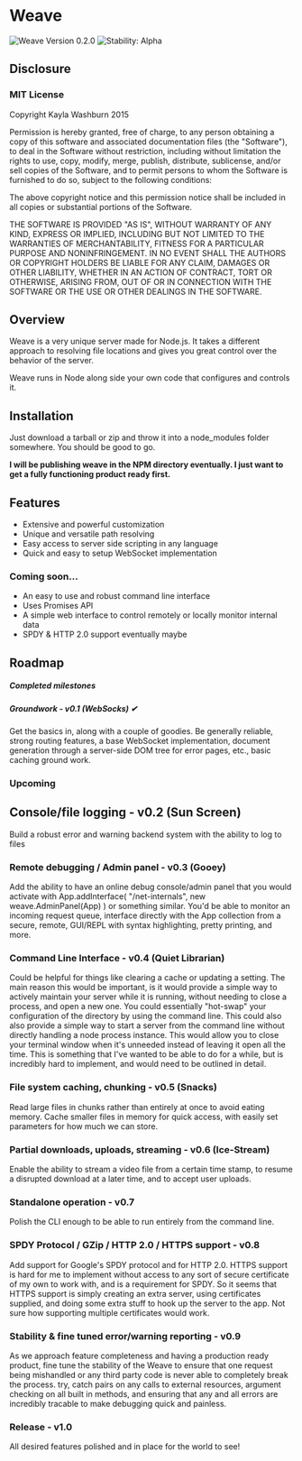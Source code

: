 # Weave

![Weave Version 0.2.0](https://img.shields.io/badge/weave-v0.2.0-5050DD.svg?style=flat)
![Stability: Alpha](http://img.shields.io/badge/stability-alpha-f04c5e.svg?style=flat)

## Disclosure

### MIT License

Copyright Kayla Washburn 2015

Permission is hereby granted, free of charge, to any person obtaining a copy
of this software and associated documentation files (the "Software"), to deal
in the Software without restriction, including without limitation the rights
to use, copy, modify, merge, publish, distribute, sublicense, and/or sell
copies of the Software, and to permit persons to whom the Software is
furnished to do so, subject to the following conditions:

The above copyright notice and this permission notice shall be included in all
copies or substantial portions of the Software.

THE SOFTWARE IS PROVIDED "AS IS", WITHOUT WARRANTY OF ANY KIND, EXPRESS OR
IMPLIED, INCLUDING BUT NOT LIMITED TO THE WARRANTIES OF MERCHANTABILITY,
FITNESS FOR A PARTICULAR PURPOSE AND NONINFRINGEMENT. IN NO EVENT SHALL THE
AUTHORS OR COPYRIGHT HOLDERS BE LIABLE FOR ANY CLAIM, DAMAGES OR OTHER
LIABILITY, WHETHER IN AN ACTION OF CONTRACT, TORT OR OTHERWISE, ARISING FROM,
OUT OF OR IN CONNECTION WITH THE SOFTWARE OR THE USE OR OTHER DEALINGS IN THE
SOFTWARE.

## Overview

Weave is a very unique server made for Node.js. It takes a different approach to resolving
file locations and gives you great control over the behavior of the server.

Weave runs in Node along side your own code that configures and controls it.

## Installation

Just download a tarball or zip and throw it into a node_modules folder somewhere. You should be good to go.

**I will be publishing weave in the NPM directory eventually. I just want to get a fully functioning product ready first.**

## Features
- Extensive and powerful customization
- Unique and versatile path resolving
- Easy access to server side scripting in any language
- Quick and easy to setup WebSocket implementation


### Coming soon...
- An easy to use and robust command line interface
- Uses Promises API
- A simple web interface to control remotely or locally monitor internal data
- SPDY & HTTP 2.0 support eventually maybe

## Roadmap

##### Completed milestones
##### Groundwork - v0.1 (WebSocks) ✔
Get the basics in, along with a couple of goodies. Be generally reliable,
strong routing features, a base WebSocket implementation, document generation
through a server-side DOM tree for error pages, etc., basic caching ground work.

### Upcoming
## Console/file logging - v0.2 (Sun Screen)
Build a robust error and warning backend system with the ability to log to files

### Remote debugging / Admin panel - v0.3 (Gooey)
Add the ability to have an online debug console/admin panel that you would
activate with App.addInterface( "/net-internals", new weave.AdminPanel(App) )
or something similar. You'd be able to monitor an incoming request queue,
interface directly with the App collection from a secure, remote, GUI/REPL with
syntax highlighting, pretty printing, and more.

### Command Line Interface - v0.4 (Quiet Librarian)
Could be helpful for things like clearing a cache or updating a setting.
The main reason this would be important, is it would provide a simple way
to actively maintain your server while it is running, without needing to
close a process, and open a new one. You could essentially "hot-swap" your
configuration of the directory by using the command line. This could also
also provide a simple way to start a server from the command line without
directly handling a node process instance. This would allow you to close
your terminal window when it's unneeded instead of leaving it open all the
time. This is something that I've wanted to be able to do for a while, but
is incredibly hard to implement, and would need to be outlined in detail.

### File system caching, chunking - v0.5 (Snacks)
Read large files in chunks rather than entirely at once to avoid eating memory.
Cache smaller files in memory for quick access, with easily set parameters for
how much we can store.

### Partial downloads, uploads, streaming - v0.6 (Ice-Stream)
Enable the ability to stream a video file from a certain time stamp, to
resume a disrupted download at a later time, and to accept user uploads.

### Standalone operation - v0.7
Polish the CLI enough to be able to run entirely from the command line.

### SPDY Protocol / GZip / HTTP 2.0 / HTTPS support - v0.8
Add support for Google's SPDY protocol and for HTTP 2.0. HTTPS support is
hard for me to implement without access to any sort of secure certificate
of my own to work with, and is a requirement for SPDY.
So it seems that HTTPS support is simply creating an extra server, using
certificates supplied, and doing some extra stuff to hook up the server
to the app. Not sure how supporting multiple certificates would work.

### Stability & fine tuned error/warning reporting - v0.9
As we approach feature completeness and having a production ready product,
fine tune the stability of the Weave to ensure that one request being mishandled
or any third party code is never able to completely break the process. try, catch
pairs on any calls to external resources, argument checking on all built in methods,
and ensuring that any and all errors are incredibly tracable to make debugging
quick and painless.

### Release - v1.0
All desired features polished and in place for the world to see!
